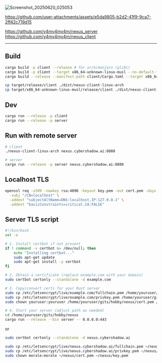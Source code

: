 ![Screenshot_20250620_025053](https://github.com/user-attachments/assets/040cdaec-b141-4280-9b57-c8558770bf1d)

https://github.com/user-attachments/assets/e5da9805-b2d2-41f9-9ca7-2ff42c719d15

https://github.com/y4my4my4m/nexus_server
https://github.com/y4my4my4m/nexus_client

---

## Build

```bash
cargo build -p client --release # for arch/manjaro (glibc)
cargo build -p client --target x86_64-unknown-linux-musl --no-default-features --release # for void linux (musl)
cargo build --release --manifest-path client/Cargo.toml --target x86_64-pc-windows-gnu  
```

```bash
cp target/release/client ./dist/nexus-client-linux-arch
cp target/x86_64-unknown-linux-musl/release/client ./dist/nexus-client-linux-void
```

## Dev

```bash
cargo run --release -p client
cargo run --release -p server
```

## Run with remote server

```bash
# client
./nexus-client-linux-arch nexus.cybershadow.ai:8080

# server
cargo run --release -p server nexus.cybershadow.ai:8080
```

## Localhost TLS

```bash
openssl req -x509 -newkey rsa:4096 -keyout key.pem -out cert.pem -days 365 -nodes \
  -subj "/CN=localhost" \
  -addext "subjectAltName=DNS:localhost,IP:127.0.0.1" \
  -addext "basicConstraints=critical,CA:FALSE"
```

## Server TLS script

```bash
#!/bin/bash
set -e

# 1. Install certbot if not present
if ! command -v certbot &> /dev/null; then
    echo "Installing certbot..."
    sudo apt-get update
    sudo apt-get install -y certbot
fi

# 2. Obtain a certificate (replace example.com with your domain)
sudo certbot certonly --standalone -d example.com

# 3. Copy/convert certs for your Rust server
sudo cp /etc/letsencrypt/live/example.com/fullchain.pem /home/youruser/gits/hobby/nexus/cert.pem
sudo cp /etc/letsencrypt/live/example.com/privkey.pem /home/youruser/gits/hobby/nexus/key.pem
sudo chown youruser:youruser /home/youruser/gits/hobby/nexus/cert.pem /home/youruser/gits/hobby/nexus/key.pem

# 4. Start your server (adjust path as needed)
cd /home/youruser/gits/hobby/nexus
cargo run --release --bin server -- 0.0.0.0:443
```

or

```bash
sudo certbot certonly --standalone -d nexus.cybershadow.ai
```

```bash
sudo cp /etc/letsencrypt/live/nexus.cybershadow.ai/fullchain.pem ~/nexus/cert.pem
sudo cp /etc/letsencrypt/live/nexus.cybershadow.ai/privkey.pem ~/nexus/key.pem
sudo chown morale:morale ~/nexus/cert.pem ~/nexus/key.pem
```
